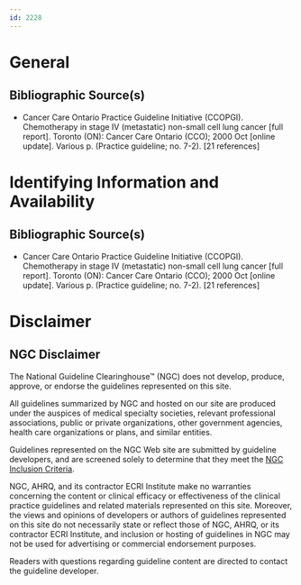 ```yaml
---
id: 2228
---
```


# General

## Bibliographic Source(s)

- Cancer Care Ontario Practice Guideline Initiative (CCOPGI). Chemotherapy in stage IV (metastatic) non-small cell lung cancer [full report]. Toronto (ON): Cancer Care Ontario (CCO); 2000 Oct [online update]. Various p. (Practice guideline; no. 7-2). [21 references]

# Identifying Information and Availability

## Bibliographic Source(s)

- Cancer Care Ontario Practice Guideline Initiative (CCOPGI). Chemotherapy in stage IV (metastatic) non-small cell lung cancer [full report]. Toronto (ON): Cancer Care Ontario (CCO); 2000 Oct [online update]. Various p. (Practice guideline; no. 7-2). [21 references]

# Disclaimer

## NGC Disclaimer

The National Guideline Clearinghouse™ (NGC) does not develop, produce, approve, or endorse the guidelines represented on this site.

All guidelines summarized by NGC and hosted on our site are produced under the auspices of medical specialty societies, relevant professional associations, public or private organizations, other government agencies, health care organizations or plans, and similar entities.

Guidelines represented on the NGC Web site are submitted by guideline developers, and are screened solely to determine that they meet the [NGC Inclusion Criteria](/help-and-about/summaries/inclusion-criteria).

NGC, AHRQ, and its contractor ECRI Institute make no warranties concerning the content or clinical efficacy or effectiveness of the clinical practice guidelines and related materials represented on this site. Moreover, the views and opinions of developers or authors of guidelines represented on this site do not necessarily state or reflect those of NGC, AHRQ, or its contractor ECRI Institute, and inclusion or hosting of guidelines in NGC may not be used for advertising or commercial endorsement purposes.

Readers with questions regarding guideline content are directed to contact the guideline developer.


